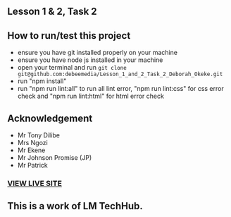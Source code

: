 ## Lesson 1 & 2, Task 2
## How to run/test this project
* ensure you have git installed properly on your machine
* ensure you have node js installed in your machine
* open your terminal and run `git clone git@github.com:debeemedia/Lesson_1_and_2_Task_2_Deborah_Okeke.git`
* run "npm install"
* run "npm run lint:all" to run all lint error, "npm run lint:css" for css error check and "npm run lint:html" for html error check
## Acknowledgement
* Mr Tony Dilibe
* Mrs Ngozi
* Mr Ekene
* Mr Johnson Promise (JP)
* Mr Patrick

### [VIEW LIVE SITE](https://debeemedia.github.io/Lesson_1_and_2_Task_2_Deborah_Okeke/)
## This is a work of LM TechHub. 
